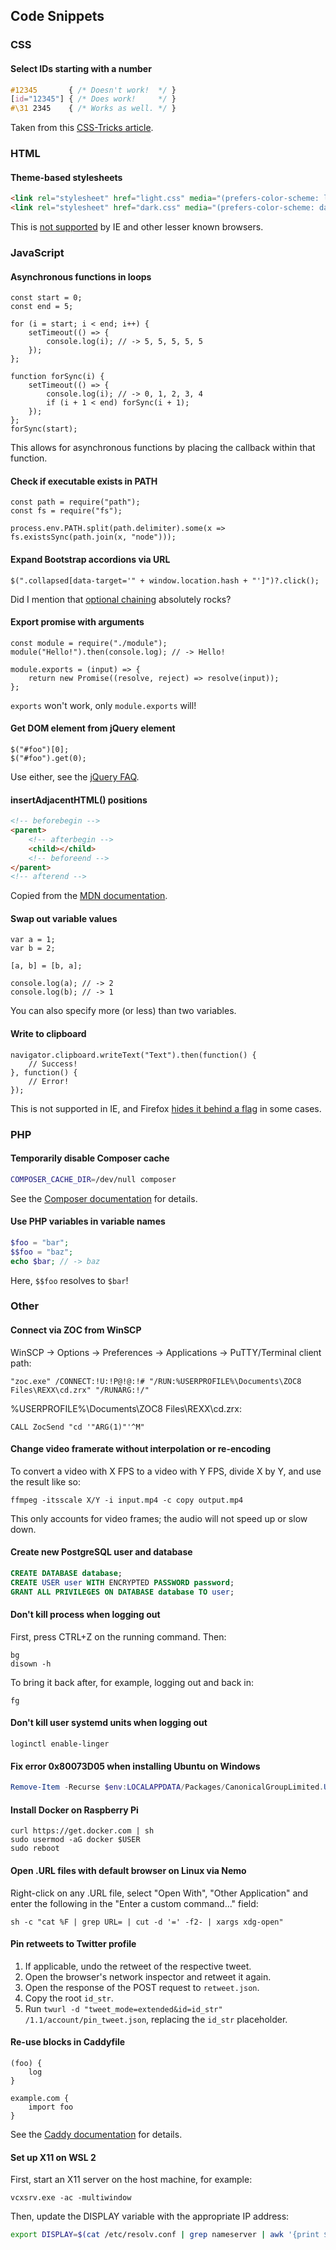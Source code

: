 ## Code Snippets

### CSS

#### Select IDs starting with a number

```CSS
#12345       { /* Doesn't work!  */ }
[id="12345"] { /* Does work!     */ }
#\31 2345    { /* Works as well. */ }
```

Taken from this [CSS-Tricks article](https://css-tricks.com/ids-cannot-start-with-a-number/).

### HTML

#### Theme-based stylesheets

```HTML
<link rel="stylesheet" href="light.css" media="(prefers-color-scheme: light)">
<link rel="stylesheet" href="dark.css" media="(prefers-color-scheme: dark)">
```

This is [not supported](https://caniuse.com/#feat=prefers-color-scheme) by IE and other lesser known browsers.

### JavaScript

#### Asynchronous functions in loops

```JS
const start = 0;
const end = 5;

for (i = start; i < end; i++) {
    setTimeout(() => {
        console.log(i); // -> 5, 5, 5, 5, 5
    });
};

function forSync(i) {
    setTimeout(() => {
        console.log(i); // -> 0, 1, 2, 3, 4
        if (i + 1 < end) forSync(i + 1);
    });
};
forSync(start);
```

This allows for asynchronous functions by placing the callback within that function.

#### Check if executable exists in PATH

```JS
const path = require("path");
const fs = require("fs");

process.env.PATH.split(path.delimiter).some(x => fs.existsSync(path.join(x, "node")));
```

#### Expand Bootstrap accordions via URL

```JS
$(".collapsed[data-target='" + window.location.hash + "']")?.click();
```

Did I mention that [optional chaining](https://developer.mozilla.org/en-US/docs/Web/JavaScript/Reference/Operators/Optional_chaining) absolutely rocks?

#### Export promise with arguments

```JS
const module = require("./module");
module("Hello!").then(console.log); // -> Hello!

module.exports = (input) => {
    return new Promise((resolve, reject) => resolve(input));
};
```

`exports` won't work, only `module.exports` will!

#### Get DOM element from jQuery element

```JS
$("#foo")[0];
$("#foo").get(0);
```

Use either, see the [jQuery FAQ](https://learn.jquery.com/using-jquery-core/faq/how-do-i-pull-a-native-dom-element-from-a-jquery-object/).

#### insertAdjacentHTML() positions

```HTML
<!-- beforebegin -->
<parent>
	<!-- afterbegin -->
	<child></child>
	<!-- beforeend -->
</parent>
<!-- afterend -->
```

Copied from the [MDN documentation](https://developer.mozilla.org/en-US/docs/Web/API/Element/insertAdjacentHTML).

#### Swap out variable values

```JS
var a = 1;
var b = 2;

[a, b] = [b, a];

console.log(a); // -> 2
console.log(b); // -> 1
```

You can also specify more (or less) than two variables.

#### Write to clipboard

```JS
navigator.clipboard.writeText("Text").then(function() {
    // Success!
}, function() {
    // Error!
});
```

This is not supported in IE, and Firefox [hides it behind a flag](https://developer.mozilla.org/en-US/docs/Web/API/Clipboard/write#Browser_compatibility) in some cases.

### PHP

#### Temporarily disable Composer cache

```Bash
COMPOSER_CACHE_DIR=/dev/null composer
```

See the [Composer documentation](https://getcomposer.org/doc/03-cli.md#composer-cache-dir) for details.

#### Use PHP variables in variable names

```PHP
$foo = "bar";
$$foo = "baz";
echo $bar; // -> baz
```

Here, `$$foo` resolves to `$bar`!

### Other

#### Connect via ZOC from WinSCP

WinSCP → Options → Preferences → Applications → PuTTY/Terminal client path:

```
"zoc.exe" /CONNECT:!U:!P@!@:!# "/RUN:%USERPROFILE%\Documents\ZOC8 Files\REXX\cd.zrx" "/RUNARG:!/"
```

%USERPROFILE%\Documents\ZOC8 Files\REXX\cd.zrx:

```
CALL ZocSend "cd '"ARG(1)"'^M"
```

#### Change video framerate without interpolation or re-encoding

To convert a video with X FPS to a video with Y FPS, divide X by Y, and use the result like so:

```
ffmpeg -itsscale X/Y -i input.mp4 -c copy output.mp4
```

This only accounts for video frames; the audio will not speed up or slow down.

#### Create new PostgreSQL user and database

```SQL
CREATE DATABASE database;
CREATE USER user WITH ENCRYPTED PASSWORD password;
GRANT ALL PRIVILEGES ON DATABASE database TO user;
```

#### Don't kill process when logging out

First, press CTRL+Z on the running command. Then:

```
bg
disown -h
```

To bring it back after, for example, logging out and back in:

```
fg
```

#### Don't kill user systemd units when logging out

```
loginctl enable-linger
```

#### Fix error 0x80073D05 when installing Ubuntu on Windows

```PowerShell
Remove-Item -Recurse $env:LOCALAPPDATA/Packages/CanonicalGroupLimited.UbuntuonWindows_79rhkp1fndgsc
```

#### Install Docker on Raspberry Pi

```
curl https://get.docker.com | sh
sudo usermod -aG docker $USER
sudo reboot
```

#### Open .URL files with default browser on Linux via Nemo

Right-click on any .URL file, select "Open With", "Other Application" and enter the following in the "Enter a custom command..." field:

```
sh -c "cat %F | grep URL= | cut -d '=' -f2- | xargs xdg-open"
```

#### Pin retweets to Twitter profile

1. If applicable, undo the retweet of the respective tweet.
2. Open the browser's network inspector and retweet it again.
3. Open the response of the POST request to `retweet.json`.
4. Copy the root `id_str`.
5. Run `twurl -d "tweet_mode=extended&id=id_str" /1.1/account/pin_tweet.json`, replacing the `id_str` placeholder.

#### Re-use blocks in Caddyfile

```JS
(foo) {
    log
}

example.com {
    import foo
}
```

See the [Caddy documentation](https://caddyserver.com/docs/caddyfile/directives/import) for details.

#### Set up X11 on WSL 2

First, start an X11 server on the host machine, for example:

```CMD
vcxsrv.exe -ac -multiwindow
```

Then, update the DISPLAY variable with the appropriate IP address:

```Bash
export DISPLAY=$(cat /etc/resolv.conf | grep nameserver | awk '{print $2}'):0
```
